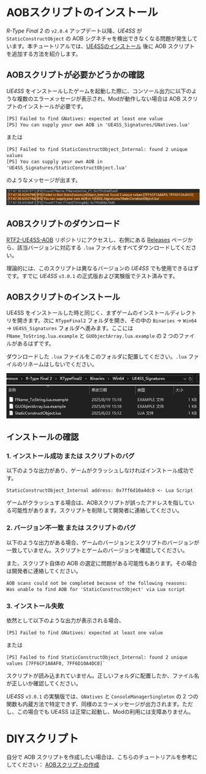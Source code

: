 # AOBスクリプトのインストール
*R-Type Final 2* の `v2.0.4` アップデート以降、*UE4SS* が `StaticConstructObject` の AOB シグネチャを検出できなくなる問題が発生しています。本チュートリアルでは、[UE4SSのインストール](UE4SSのインストール.md) 後に AOB スクリプトを追加する方法を紹介します。

## AOBスクリプトが必要かどうかの確認

*UE4SS* をインストールしたゲームを起動した際に、コンソール出力に以下のような複数のエラーメッセージが表示され、Modが動作しない場合は AOB スクリプトのインストールが必要です。

```
[PS] Failed to find GNatives: expected at least one value
[PS] You can supply your own AOB in 'UE4SS_Signatures/GNatives.lua'
```

または

```
[PS] Failed to find StaticConstructObject_Internal: found 2 unique values
[PS] You can supply your own AOB in 'UE4SS_Signatures/StaticConstructObject.lua'
```

のようなメッセージが出ます。

![AOBErrorLog](../image/AOBErrorLog.png)

## AOBスクリプトのダウンロード

[RTF2-UE4SS-AOB](https://github.com/BLACKujira/RTF2-UE4SS-AOB) リポジトリにアクセスし、右側にある [Releases](https://github.com/BLACKujira/RTF2-UE4SS-AOB/releases) ページから、該当バージョンに対応する `.lua` ファイルをすべてダウンロードしてください。

理論的には、このスクリプトは異なるバージョンの *UE4SS* でも使用できるはずです。すでに *UE4SS* `v3.0.1` の正式版および実験版でテスト済みです。

## AOBスクリプトのインストール

UE4SS をインストールした時と同じく、まずゲームのインストールディレクトリを開きます。次に `RTypeFinal2` フォルダを開き、その中の `Binaries` → `Win64` → `UE4SS_Signatures` フォルダへ進みます。ここには `FName_ToString.lua.example` と `GUObjectArray.lua.example` の 2 つのファイルがあるはずです。

ダウンロードした `.lua` ファイルをこのフォルダに配置してください。`.lua` ファイルのリネームはしないでください。

![UE4SS_Signatures](../image/UE4SS_Signatures.png)

## インストールの確認

### 1. インストール成功 または スクリプトのバグ

以下のような出力があり、ゲームがクラッシュしなければインストール成功です。

```
StaticConstructObject_Internal address: 0x7ff6d10a4dc0 <- Lua Script
```

ゲームがクラッシュする場合は、AOBスクリプトが誤ったアドレスを指している可能性があります。スクリプトを削除して開発者に連絡してください。

### 2. バージョン不一致 または スクリプトのバグ

以下のような出力がある場合、ゲームのバージョンとスクリプトのバージョンが一致していません。スクリプトとゲームのバージョンを確認してください。

また、スクリプト自体の AOB の選定に問題がある可能性もあります。その場合は開発者に連絡してください。

```
AOB scans could not be completed because of the following reasons:
Was unable to find AOB for 'StaticConstructObject' via Lua script
```

### 3. インストール失敗

依然として以下のような出力が表示される場合、

```
[PS] Failed to find GNatives: expected at least one value
```

または

```
[PS] Failed to find StaticConstructObject_Internal: found 2 unique values [7FF6CF1A8AF0, 7FF6D10A4DC0]`
```

スクリプトが読み込まれていません。正しいフォルダに配置したか、ファイル名が正しいか確認してください。

*UE4SS* `v3.0.1` の実験版では、`GNatives` と `ConsoleManagerSingleton` の 2 つの関数も内蔵方法で特定できず、同様のエラーメッセージが出力されます。ただし、この場合でも UE4SS は正常に起動し、Modの利用には支障ありません。

# DIYスクリプト

自分で AOB スクリプトを作成したい場合は、こちらのチュートリアルを参考にしてください： [AOBスクリプトの作成](../../EX_ModInfrastructure/ja/AOBスクリプトの作成.md) 